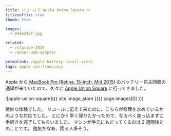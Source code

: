 ```yaml
---
title: リコールで Apple Union Square へ
titlesuffix: true
thumb: true

images:
  - 94de246f.jpg

related:
  - /sfpride-2019
  - /anker-usb-adapter

permalink: /apple-battery-recall-visit
tags: apple san-francisco
---
```


Apple から [MacBook Pro (Retina, 15-inch, Mid 2015)](/gear#macbook-pro-retina-15-inch-mid-2015) のバッテリー自主回収の通知が来ていたので、久々に [Apple Union Square](https://www.apple.com/retail/unionsquare/) に行ってきました。

![apple-union-square]({{ site.image_store }}{{ page.images[0] }})

微妙な体験でした。
リコールに応えて来たのに、こちらが修理を求めているかのような対応でした。
とにかく早く帰りたかったので、なるべく突っ込まずに手続きを完了してもらいました。
マシンが手元にもどってくるのは 2 週間後とのことです。
強気だなあ、困る人多そう。
